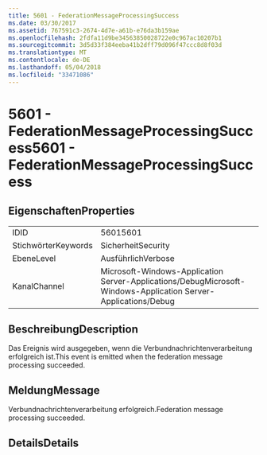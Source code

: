```yaml
---
title: 5601 - FederationMessageProcessingSuccess
ms.date: 03/30/2017
ms.assetid: 767591c3-2674-4d7e-a61b-e76da3b159ae
ms.openlocfilehash: 2fdfa11d9be34563850028722e0c967ac10207b1
ms.sourcegitcommit: 3d5d33f384eeba41b2dff79d096f47ccc8d8f03d
ms.translationtype: MT
ms.contentlocale: de-DE
ms.lasthandoff: 05/04/2018
ms.locfileid: "33471086"
---
```

# <a name="5601---federationmessageprocessingsuccess"></a><span data-ttu-id="0c849-102">5601 - FederationMessageProcessingSuccess</span><span class="sxs-lookup"><span data-stu-id="0c849-102">5601 - FederationMessageProcessingSuccess</span></span>
## <a name="properties"></a><span data-ttu-id="0c849-103">Eigenschaften</span><span class="sxs-lookup"><span data-stu-id="0c849-103">Properties</span></span>  
  
|||  
|-|-|  
|<span data-ttu-id="0c849-104">ID</span><span class="sxs-lookup"><span data-stu-id="0c849-104">ID</span></span>|<span data-ttu-id="0c849-105">5601</span><span class="sxs-lookup"><span data-stu-id="0c849-105">5601</span></span>|  
|<span data-ttu-id="0c849-106">Stichwörter</span><span class="sxs-lookup"><span data-stu-id="0c849-106">Keywords</span></span>|<span data-ttu-id="0c849-107">Sicherheit</span><span class="sxs-lookup"><span data-stu-id="0c849-107">Security</span></span>|  
|<span data-ttu-id="0c849-108">Ebene</span><span class="sxs-lookup"><span data-stu-id="0c849-108">Level</span></span>|<span data-ttu-id="0c849-109">Ausführlich</span><span class="sxs-lookup"><span data-stu-id="0c849-109">Verbose</span></span>|  
|<span data-ttu-id="0c849-110">Kanal</span><span class="sxs-lookup"><span data-stu-id="0c849-110">Channel</span></span>|<span data-ttu-id="0c849-111">Microsoft-Windows-Application Server-Applications/Debug</span><span class="sxs-lookup"><span data-stu-id="0c849-111">Microsoft-Windows-Application Server-Applications/Debug</span></span>|  
  
## <a name="description"></a><span data-ttu-id="0c849-112">Beschreibung</span><span class="sxs-lookup"><span data-stu-id="0c849-112">Description</span></span>  
 <span data-ttu-id="0c849-113">Das Ereignis wird ausgegeben, wenn die Verbundnachrichtenverarbeitung erfolgreich ist.</span><span class="sxs-lookup"><span data-stu-id="0c849-113">This event is emitted when the federation message processing succeeded.</span></span>  
  
## <a name="message"></a><span data-ttu-id="0c849-114">Meldung</span><span class="sxs-lookup"><span data-stu-id="0c849-114">Message</span></span>  
 <span data-ttu-id="0c849-115">Verbundnachrichtenverarbeitung erfolgreich.</span><span class="sxs-lookup"><span data-stu-id="0c849-115">Federation message processing succeeded.</span></span>  
  
## <a name="details"></a><span data-ttu-id="0c849-116">Details</span><span class="sxs-lookup"><span data-stu-id="0c849-116">Details</span></span>
